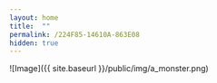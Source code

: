 ```yaml
---
layout: home
title:  ""
permalink: /224F85-14610A-863E08
hidden: true
---
```


![Image]({{ site.baseurl }}/public/img/a_monster.png)


